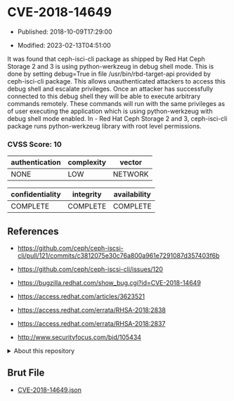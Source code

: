 # CVE-2018-14649

- Published: 2018-10-09T17:29:00

- Modified: 2023-02-13T04:51:00

It was found that ceph-isci-cli package as shipped by Red Hat Ceph Storage 2 and 3 is using python-werkzeug in debug shell mode. This is done by setting debug=True in file /usr/bin/rbd-target-api provided by ceph-isci-cli package. This allows unauthenticated attackers to access this debug shell and escalate privileges. Once an attacker has successfully connected to this debug shell they will be able to execute arbitrary commands remotely. These commands will run with the same privileges as of user executing the application which is using python-werkzeug with debug shell mode enabled. In - Red Hat Ceph Storage 2 and 3, ceph-isci-cli package runs python-werkzeug library with root level permissions.

### CVSS Score: **10**

| authentication | complexity | vector |
| --- | --- | --- |
| NONE | LOW | NETWORK |

| confidentiality | integrity | availability |
| --- | --- | --- |
| COMPLETE | COMPLETE | COMPLETE |

## References

* https://github.com/ceph/ceph-iscsi-cli/pull/121/commits/c3812075e30c76a800a961e7291087d357403f6b

* https://github.com/ceph/ceph-iscsi-cli/issues/120

* https://bugzilla.redhat.com/show_bug.cgi?id=CVE-2018-14649

* https://access.redhat.com/articles/3623521

* https://access.redhat.com/errata/RHSA-2018:2838

* https://access.redhat.com/errata/RHSA-2018:2837

* http://www.securityfocus.com/bid/105434

<details>
<summary>About this repository</summary> 

  This repository is part of the project [Live Hack CVE](https://github.com/Live-Hack-CVE). Main website can be found [www.live-hack.org](https://www.live-hack.org) 
  
  Made by [Sn0wAlice](https://github.com/Sn0wAlice) for the people that care about security and need to have a feed of the latest CVEs. Hope you enjoy it, don't forget to star the repo and follow me on [Twitter](https://twitter.com/Sn0wAlice) and [Github](https://github.com/Sn0wAlice). And that is my [personnal website](https://www.alice-snow.me/)

  - [Home Page](https://github.com/Live-Hack-CVE)
  - [Framework](https://github.com/Live-Hack-CVE/cve-framework)
  - [CVE database](https://github.com/Live-Hack-CVE/full_database)
  - [Changelog](https://github.com/Live-Hack-CVE/Changelog)
</details>

## Brut File

* [CVE-2018-14649.json](https://raw.githubusercontent.com/Live-Hack-CVE/full_database/main/cves/2018/CVE-2018-14649.json)

